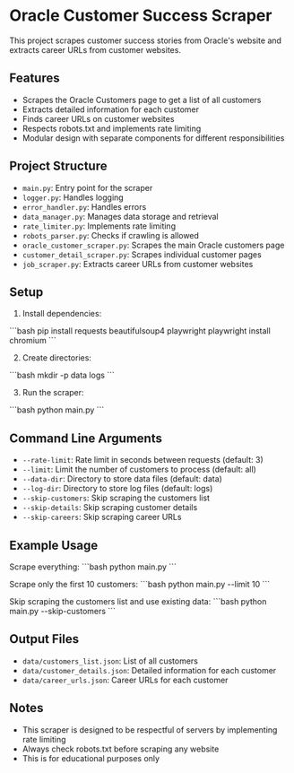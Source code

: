 # Oracle Customer Success Scraper

This project scrapes customer success stories from Oracle's website and extracts career URLs from customer websites.

## Features

- Scrapes the Oracle Customers page to get a list of all customers
- Extracts detailed information for each customer
- Finds career URLs on customer websites
- Respects robots.txt and implements rate limiting
- Modular design with separate components for different responsibilities

## Project Structure

- `main.py`: Entry point for the scraper
- `logger.py`: Handles logging
- `error_handler.py`: Handles errors
- `data_manager.py`: Manages data storage and retrieval
- `rate_limiter.py`: Implements rate limiting
- `robots_parser.py`: Checks if crawling is allowed
- `oracle_customer_scraper.py`: Scrapes the main Oracle customers page
- `customer_detail_scraper.py`: Scrapes individual customer pages
- `job_scraper.py`: Extracts career URLs from customer websites

## Setup

1. Install dependencies:

\`\`\`bash
pip install requests beautifulsoup4 playwright
playwright install chromium
\`\`\`

2. Create directories:

\`\`\`bash
mkdir -p data logs
\`\`\`

3. Run the scraper:

\`\`\`bash
python main.py
\`\`\`

## Command Line Arguments

- `--rate-limit`: Rate limit in seconds between requests (default: 3)
- `--limit`: Limit the number of customers to process (default: all)
- `--data-dir`: Directory to store data files (default: data)
- `--log-dir`: Directory to store log files (default: logs)
- `--skip-customers`: Skip scraping the customers list
- `--skip-details`: Skip scraping customer details
- `--skip-careers`: Skip scraping career URLs

## Example Usage

Scrape everything:
\`\`\`bash
python main.py
\`\`\`

Scrape only the first 10 customers:
\`\`\`bash
python main.py --limit 10
\`\`\`

Skip scraping the customers list and use existing data:
\`\`\`bash
python main.py --skip-customers
\`\`\`

## Output Files

- `data/customers_list.json`: List of all customers
- `data/customer_details.json`: Detailed information for each customer
- `data/career_urls.json`: Career URLs for each customer

## Notes

- This scraper is designed to be respectful of servers by implementing rate limiting
- Always check robots.txt before scraping any website
- This is for educational purposes only
